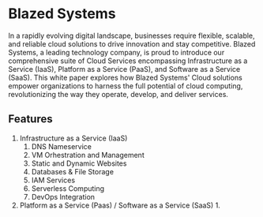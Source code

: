 # Blazed Systems
In a rapidly evolving digital landscape, businesses require flexible, scalable, and reliable cloud solutions to drive innovation and stay competitive. Blazed Systems, a leading technology company, is proud to introduce our comprehensive suite of Cloud Services encompassing Infrastructure as a Service (IaaS), Platform as a Service (PaaS), and Software as a Service (SaaS). This white paper explores how Blazed Systems' Cloud solutions empower organizations to harness the full potential of cloud computing, revolutionizing the way they operate, develop, and deliver services. 

## Features
1. Infrastructure as a Service (IaaS) 
   1. DNS Nameservice
   2. VM Orhestration and Management
   3. Static and Dynamic Websites
   4. Databases & File Storage
   5. IAM Services
   6. Serverless Computing
   7. DevOps Integration
2. Platform as a Service (Paas) / Software as a Service (SaaS)
   1. 